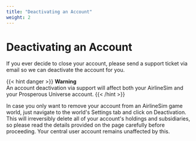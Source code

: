 ```yaml
---
title: "Deactivating an Account"
weight: 2
---
```


# Deactivating an Account

If you ever decide to close your account, please send a support ticket via email so we can deactivate the account for you.

{{< hint danger >}}
**Warning**  
An account deactivation via support will affect both your AirlineSim and your Prosperous Universe account.
{{< /hint >}}

In case you only want to remove your account from an AirlineSim game world, just navigate to the world's Settings tab and click on Deactivation. This will irreversibly delete all of your account's holdings and subsidiaries, so please read the details provided on the page carefully before proceeding. Your central user account remains unaffected by this.
